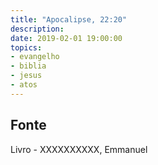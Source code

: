 ```yaml
---
title: "Apocalipse, 22:20"
description: 
date: 2019-02-01 19:00:00
topics: 
- evangelho
- biblia
- jesus
- atos
---
```



## Fonte
Livro - XXXXXXXXXX, Emmanuel
